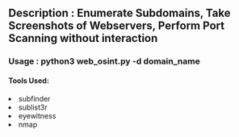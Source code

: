 <h2> Description : Enumerate Subdomains, Take Screenshots of Webservers, Perform Port Scanning without interaction</h2>

<h3> Usage : python3 web_osint.py -d domain_name </h3>

<h4> Tools Used: </h4>

 <li> subfinder </li>
 <li> sublist3r </li>
 <li> eyewitness </li>
 <li> nmap </li>
